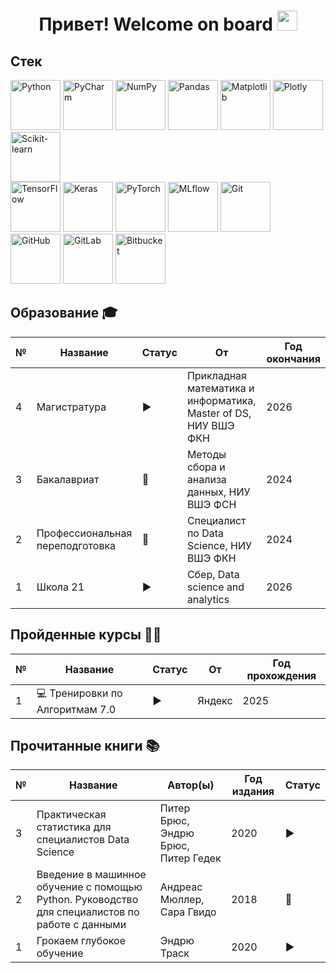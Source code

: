<h1 align="center">Привет! Welcome on board</a> 
<img src="https://github.com/blackcater/blackcater/raw/main/images/Hi.gif" height="32"/></h1>

<h2>Стек</h2>

<p>
  <img src="https://camo.githubusercontent.com/0d0779a129f1dcf6c31613b701fe0646fd4e4d2ed2a7cbd61b27fd5514baa938/68747470733a2f2f696d672e736869656c64732e696f2f62616467652f707974686f6e2d3336373041303f7374796c653d666f722d7468652d6261646765266c6f676f3d707974686f6e266c6f676f436f6c6f723d666664643534" alt="Python" width="80">
  <img src="images/pycharm.png" alt="PyCharm" width="80">
  <img src="images/numpy.png" alt="NumPy" width="80">
  <img src="images/pandas.png" alt="Pandas" width="80">
  <img src="images/matplotlib.png" alt="Matplotlib" width="80">
  <img src="images/plotly.png" alt="Plotly" width="80">
  <img src="images/scikit-learn.png" alt="Scikit-learn" width="80">
  <br>
  <img src="images/tensorflow.png" alt="TensorFlow" width="80">
  <img src="images/keras.png" alt="Keras" width="80">
  <img src="images/pytorch.png" alt="PyTorch" width="80">
  <img src="images/mlflow.png" alt="MLflow" width="80">
  <img src="images/git.png" alt="Git" width="80">
  <br>
  <img src="images/github.png" alt="GitHub" width="80">
  <img src="images/gitlab.png" alt="GitLab" width="80">
  <img src="images/bitbucket.png" alt="Bitbucket" width="80">

<h2>Образование 🎓</h2>

<table>
  <thead>
    <tr>
      <th>№</th>
      <th>Название</th>
      <th>Статус</th>
      <th>От</th>
      <th>Год окончания</th>
    </tr>
  </thead>
  <tbody>
      <tr>
      <td>4</td>
      <td>Магистратура</td>
      <td>▶️</td>
      <td>Прикладная математика и информатика, Master of DS, НИУ ВШЭ ФКН</td>
      <td>2026</td>
    </tr>
    <tr>
      <td>3</td>
      <td>Бакалавриат</td>
      <td>🎉</td>
      <td>Методы сбора и анализа данных, НИУ ВШЭ ФСН</td>
      <td>2024</td>
    </tr>
    <tr>
      <td>2</td>
      <td>Профессиональная переподготовка</td>
      <td>🎉</td>
      <td>Специалист по Data Science, НИУ ВШЭ ФКН</td>
      <td>2024</td>
    </tr>
    <tr>
      <td>1</td>
      <td>Школа 21</td>
      <td>▶️</td>
      <td>Сбер, Data science and analytics</td>
      <td>2026</td>
    </tr>
  </tbody>
</table>


<h2>Пройденные курсы 👩‍💻</h2>

<table>
  <thead>
    <tr>
      <th>№</th>
      <th>Название</th>
      <th>Статус</th>
      <th>От</th>
      <th>Год прохождения</th>
    </tr>
  </thead>
  <tbody>
    <tr>
      <td>1</td>
      <td>💻 Тренировки по Алгоритмам 7.0</td>
      <td>▶️</td>
      <td>Яндекс</td>
      <td>2025</td>
    </tr>
  </tbody>
</table>

<h2>Прочитанные книги 📚</h2>

<table>
  <thead>
    <tr>
      <th>№</th>
      <th>Название</th>
      <th>Автор(ы)</th>
      <th>Год издания</th>
      <th>Статус</th>
    </tr>
  </thead>
  <tbody>
    <tr>
      <td>3</td>
      <td>Практическая статистика для специалистов Data Science</td>
      <td>Питер Брюс, Эндрю Брюс, Питер Гедек</td>
      <td>2020</td>
      <td>▶️</td>
    </tr>
    <tr>
      <td>2</td>
      <td>Введение в машинное обучение с помощью Python. Руководство для специалистов по работе с данными</td>
      <td>Андреас Мюллер, Сара Гвидо</td>
      <td>2018</td>
      <td>🎉</td>
    </tr>
    <tr>
      <td>1</td>
      <td>Грокаем глубокое обучение</td>
      <td>Эндрю Траск</td>
      <td>2020</td>
      <td>▶️</td>
    </tr>
